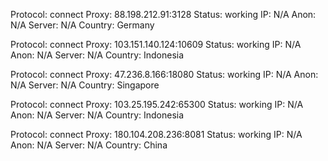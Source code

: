 Protocol: connect
Proxy: 88.198.212.91:3128
Status: working
IP: N/A
Anon: N/A
Server: N/A
Country: Germany

Protocol: connect
Proxy: 103.151.140.124:10609
Status: working
IP: N/A
Anon: N/A
Server: N/A
Country: Indonesia

Protocol: connect
Proxy: 47.236.8.166:18080
Status: working
IP: N/A
Anon: N/A
Server: N/A
Country: Singapore

Protocol: connect
Proxy: 103.25.195.242:65300
Status: working
IP: N/A
Anon: N/A
Server: N/A
Country: Indonesia

Protocol: connect
Proxy: 180.104.208.236:8081
Status: working
IP: N/A
Anon: N/A
Server: N/A
Country: China

